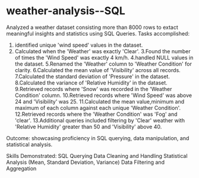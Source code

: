 # weather-analysis--SQL
Analyzed a weather dataset consisting more than 8000 rows to extact meaningful insights and statistics using SQL Queries.
Tasks accomplished:
1. identified unique 'wind speed' values in the dataset.
2. Calculated when the 'Weather' was exactly 'Clear'.
3.Found the number of times the 'Wind Speed' was exactly 4 km/h.
4.handled NULL values in the dataset.
5.Renamed the 'Weather' column to 'Weather Condition' for clarity.
6.Calculated the mean value of 'Visibility' across all records.
7.Calculated the standard deviation of 'Pressure' in the dataset.
8.Calculated the variance of 'Relative Humidity' in the dataset.
9.Retrieved records where 'Snow' was recorded in the 'Weather Condition' column.
10.Retrieved records where 'Wind Speed' was above 24 and 'Visibility' was 25.
11.Calculated the mean value,minimum and maximum of each column against each unique 'Weather Condition'.
12.Retrieved records where the 'Weather Condition' was 'Fog' and 'clear'.
13.Additional queries included filtering by 'Clear' weather with 'Relative Humidity' greater than 50 and 'Visibility' above 40.
   
Outcome: showcasing proficiency in SQL querying, data manipulation, and statistical analysis.

Skills Demonstrated:
SQL Querying
Data Cleaning and Handling
Statistical Analysis (Mean, Standard Deviation, Variance)
Data Filtering and Aggregation


